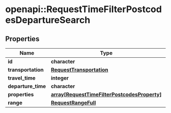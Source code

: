 # openapi::RequestTimeFilterPostcodesDepartureSearch


## Properties
Name | Type | Description | Notes
------------ | ------------- | ------------- | -------------
**id** | **character** |  | 
**transportation** | [**RequestTransportation**](RequestTransportation.md) |  | 
**travel_time** | **integer** |  | 
**departure_time** | **character** |  | 
**properties** | [**array[RequestTimeFilterPostcodesProperty]**](RequestTimeFilterPostcodesProperty.md) |  | 
**range** | [**RequestRangeFull**](RequestRangeFull.md) |  | [optional] 


